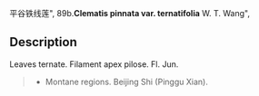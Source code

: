 平谷铁线莲",
89b.**Clematis pinnata var. ternatifolia** W. T. Wang",

## Description
Leaves ternate. Filament apex pilose. Fl. Jun.

> * Montane regions. Beijing Shi (Pinggu Xian).

